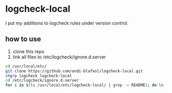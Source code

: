 # logcheck-local

I put my additions to logcheck rules under version control.

## how to use

1. clone this repo
2. link all files to /etc/logcheck/ignore.d.server

```bash
cd /usr/local/etc/
git clone https://github.com/andi-blafasl/logcheck-local.git
chgrp logcheck logcheck-local
cd /etc/logcheck/ignore.d.server
for i in $(ls /usr/local/etc/logcheck-local/ | grep -v README); do ln -s /usr/local/etc/logcheck-local/$i local-$i; done
```

